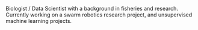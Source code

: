 Biologist / Data Scientist with a background in fisheries and research. Currently working on a swarm robotics research project, and unsupervised machine learning projects. 

<!---
quinalt/quinalt is a ✨ special ✨ repository because its `README.md` (this file) appears on your GitHub profile.
You can click the Preview link to take a look at your changes.
--->
